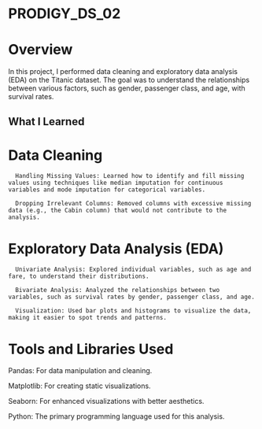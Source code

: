 # PRODIGY_DS_02
# Overview
In this project, I performed data cleaning and exploratory data analysis (EDA) on the Titanic dataset. The goal was to understand the relationships between various factors, such as gender, passenger class, and age, with survival rates.

## What I Learned

# Data Cleaning
      Handling Missing Values: Learned how to identify and fill missing values using techniques like median imputation for continuous variables and mode imputation for categorical variables.

      Dropping Irrelevant Columns: Removed columns with excessive missing data (e.g., the Cabin column) that would not contribute to the analysis.
# Exploratory Data Analysis (EDA)
      Univariate Analysis: Explored individual variables, such as age and fare, to understand their distributions.
      
      Bivariate Analysis: Analyzed the relationships between two variables, such as survival rates by gender, passenger class, and age.
      
      Visualization: Used bar plots and histograms to visualize the data, making it easier to spot trends and patterns.

# Tools and Libraries Used

Pandas: For data manipulation and cleaning.

Matplotlib: For creating static visualizations.

Seaborn: For enhanced visualizations with better aesthetics.

Python: The primary programming language used for this analysis.
